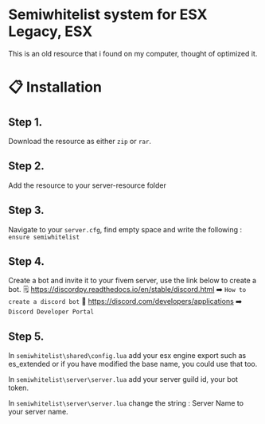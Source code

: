 # Semiwhitelist system for ESX Legacy, ESX

This is an old resource that i found on my computer, thought of optimized it.

# 📋 Installation

## Step 1. 
Download the resource as either `zip` or `rar`.

## Step 2.
Add the resource to your server-resource folder

## Step 3. 
Navigate to your `server.cfg`, find empty space and write the following :
`ensure semiwhitelist`

## Step 4.
Create a bot and invite it to your fivem server, use the link below to create a bot.
🗒️ https://discordpy.readthedocs.io/en/stable/discord.html ➡️ `How to create a discord bot`
🤖 https://discord.com/developers/applications ➡️ `Discord Developer Portal`

## Step 5. 
In `semiwhitelist\shared\config.lua` add your esx engine export such as es_extended or if you have modified the base name, you could use that too.

In `semiwhitelist\server\server.lua` add your server guild id, your bot token.

In `semiwhitelist\server\server.lua` change the string : Server Name to your server name.



